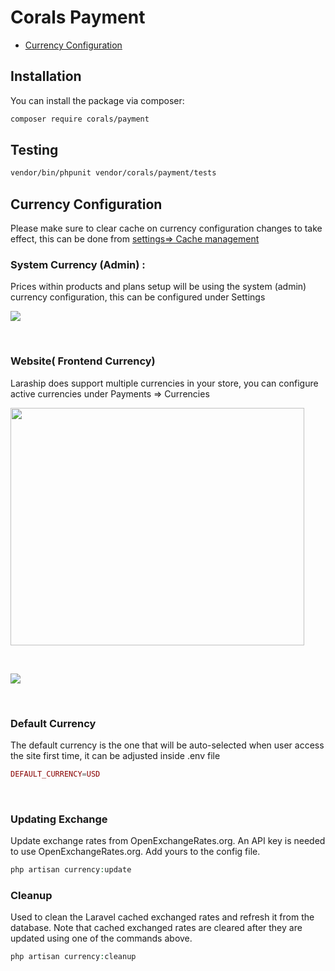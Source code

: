 # Corals Payment

- [Currency Configuration](#currency-configuration)

## Installation

You can install the package via composer:

```bash
composer require corals/payment
```

## Testing

```bash
vendor/bin/phpunit vendor/corals/payment/tests 
```

## Currency Configuration

Please make sure to clear cache on currency configuration changes to take effect, this can be done from <a href="https://www.laraship.com/docs/laraship/laraship-configuration/cache-clear/">settings=&gt; Cache management</a>

### System Currency (Admin) :
Prices within products and plans setup will be using the system (admin) currency configuration, this can be configured under Settings

<p><img src="https://www.laraship.com/wp-content/uploads/2017/12/laraship_payments_settings.png"></p>
<p>&nbsp;</p>

### Website( Frontend Currency)
Laraship does support multiple currencies in your store, you can configure active currencies under Payments => Currencies

<p><img src="https://www.laraship.com/wp-content/uploads/2017/12/laraship_payments_currency_edit.png" alt="" width="470" height="380" ></p>
<p>&nbsp;</p>

<p><img src="https://www.laraship.com/wp-content/uploads/2017/12/laraship_payments_currencies.png"></p>
<p>&nbsp;</p>

### Default Currency
The default currency is the one that will be auto-selected when user access the site first time, it can be adjusted inside .env file

```php
DEFAULT_CURRENCY=USD
```
<p>&nbsp;</p>

### Updating Exchange
Update exchange rates from OpenExchangeRates.org. An API key is needed to use OpenExchangeRates.org. Add yours to the config file.

```php
php artisan currency:update
```

### Cleanup
Used to clean the Laravel cached exchanged rates and refresh it from the database. Note that cached exchanged rates are cleared after they are updated using one of the commands above.

```php
php artisan currency:cleanup
```
